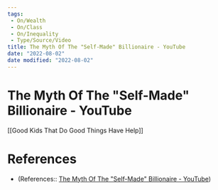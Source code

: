 ```yaml
---
tags:
 - On/Wealth
 - On/Class
 - On/Inequality
 - Type/Source/Video
title: The Myth Of The "Self-Made" Billionaire - YouTube
date: "2022-08-02"
date modified: "2022-08-02"
---
```


# The Myth Of The "Self-Made" Billionaire - YouTube

[[Good Kids That Do Good Things Have Help]]

# References
- (References:: [The Myth Of The "Self-Made" Billionaire - YouTube](https://www.youtube.com/watch?v=316nOvHUS8A&list=WL&index=20))
